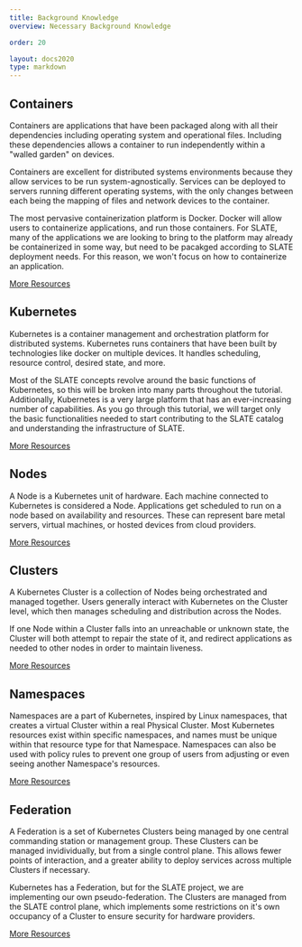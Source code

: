 ```yaml
---
title: Background Knowledge
overview: Necessary Background Knowledge

order: 20

layout: docs2020
type: markdown
---
```


## Containers
Containers are applications that have been packaged along with all their dependencies including operating system and operational files. Including these dependencies allows a container to run independently within a "walled garden" on devices.

Containers are excellent for distributed systems environments because they allow services to be run system-agnostically. Services can be deployed to servers running different operating systems, with the only changes between each being the mapping of files and network devices to the container.

The most pervasive containerization platform is Docker. Docker will allow users to containerize applications, and run those containers. For SLATE, many of the applications we are looking to bring to the platform may already be containerized in some way, but need to be pacakged according to SLATE deployment needs. For this reason, we won't focus on how to containerize an application.

[More Resources](https://www.docker.com/resources/what-container)

## Kubernetes
Kubernetes is a container management and orchestration platform for distributed systems. Kubernetes runs containers that have been built by technologies like docker on multiple devices. It handles scheduling, resource control, desired state, and more.

Most of the SLATE concepts revolve around the basic functions of Kubernetes, so this will be broken into many parts throughout the tutorial. Additionally, Kubernetes is a very large platform that has an ever-increasing number of capabilities. As you go through this tutorial, we will target only the basic functionalities needed to start contributing to the SLATE catalog and understanding the infrastructure of SLATE.

[More Resources](https://kubernetes.io/docs/concepts/)


## Nodes

A Node is a Kubernetes unit of hardware. Each machine connected to Kubernetes is considered a Node. Applications get scheduled to run on a node based on availability and resources. These can represent bare metal servers, virtual machines, or hosted devices from cloud providers. 

[More Resources](https://kubernetes.io/docs/concepts/architecture/nodes/)

## Clusters

A Kubernetes Cluster is a collection of Nodes being orchestrated and managed together. Users generally interact with Kubernetes on the Cluster level, which then manages scheduling and distribution across the Nodes.

If one Node within a Cluster falls into an unreachable or unknown state, the Cluster will both attempt to repair the state of it, and redirect applications as needed to other nodes in order to maintain liveness.

[More Resources](https://kubernetesbootcamp.github.io/kubernetes-bootcamp/1-1.html)

## Namespaces
Namespaces are a part of Kubernetes, inspired by Linux namespaces, that creates a virtual Cluster within a real Physical Cluster. Most Kubernetes resources exist within specific namespaces, and names must be unique within that resource type for that Namespace. Namespaces can also be used with policy rules to prevent one group of users from adjusting or even seeing another Namespace's resources.

[More Resources](https://kubernetes.io/docs/concepts/overview/working-with-objects/namespaces/)

## Federation

A Federation is a set of Kubernetes Clusters being managed by one central commanding station or management group. These Clusters can be managed invidividually, but from a single control plane. This allows fewer points of interaction, and a greater ability to deploy services across multiple Clusters if necessary.

Kubernetes has a Federation, but for the SLATE project, we are implementing our own pseudo-federation. The Clusters are managed from the SLATE control plane, which implements some restrictions on it's own occupancy of a Cluster to ensure security for hardware providers.

[More Resources](https://kubernetes.io/docs/concepts/cluster-administration/federation/)
